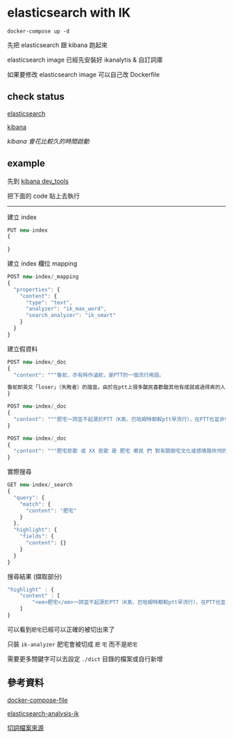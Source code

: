 # elasticsearch with IK

`docker-compose up -d`

先把 elasticsearch 跟 kibana 跑起來

elasticsearch image 已經先安裝好 ikanalytis & 自訂詞庫

如果要修改 elasticsearch image 可以自己改 Dockerfile

## check status

[elasticsearch](http://localhost:9200/)

[kibana](http://localhost:5601)

*kibana 會花比較久的時間啟動*

## example

先到
[kibana dev_tools](http://localhost:5601/app/kibana#/dev_tools)

把下面的 code 貼上去執行

---

建立 index

```js
PUT new-index
{
  
}
```

建立 index 欄位 mapping

```js
POST new-index/_mapping
{
  "properties": {
    "content": {
      "type": "text",
      "analyzer": "ik_max_word",
      "search_analyzer": "ik_smart"
    }
  }
}
```

建立假資料

```js
POST new-index/_doc
{
  "content": """魯蛇，亦有時作滷蛇，是PTT的一個流行用語。

魯蛇即英文「loser」（失敗者）的諧音。由於在ptt上很多酸民喜歡酸其他有成就或過得爽的人（有錢人、公務員、替代役…），反過來就會有些鄉民開始反酸這些人自己是loser（例沒錢、沒工作或領22k、交不到女朋友的阿宅之類），所以只能在網路上酸別人。之後就逐漸出現這個諧音的用法來取代loser一詞。 """
}

POST new-index/_doc
{
  "content": """肥宅一詞並不起源於PTT（K島、巴哈姆特都較ptt早流行），在PTT也並非什麼新的用法，先前在各種討論「宅」、「宅宅」的文章中，也會不時出現。其中在lol版最常出現，而八卦版也有時會出現。鄉民在自嘲很宅的時候，也偶爾會用上「肥宅」一詞。此外，原本就在使用「宅」這一詞的日本，也有相同的用法，即「デブでオタク」（羅馬拼音：Debu De Otaku），意思是「又肥又宅」。 """
}

POST new-index/_doc
{
  "content": """肥宅悲歌 或 XX 悲歌 是 肥宅 鄉民 們 對有關御宅文化或感情路坎坷的理工男的悲劇感同身受而發出的喟嘆， 有時是自嘲，有時是可憐同在八卦板的其它肥宅，感嘆有一天也會淪落到那樣。 例如 中年尼特族心肌梗塞猝死三天後才被鄰居發現 ， 純情竹科男遭酒店小姐吸金百萬 之類的新聞， 常會有 肥宅悲歌 或 肥宅悲歌 QQ 的推文。  """
}
```

實際搜尋

```js
GET new-index/_search
{
  "query": {
    "match": {
      "content": "肥宅"
    }
  },
  "highlight": {
    "fields": {
      "content": {}
    }
  }
}
```

搜尋結果 (擷取部分)

```js
"highlight" : {
    "content" : [
        "<em>肥宅</em>一詞並不起源於PTT（K島、巴哈姆特都較ptt早流行），在PTT也並非什麼新的用法，先前在各種討論「宅」、「宅宅」的文章中，也會不時出現。其中在lol版最常出現，而八卦版也有時會出現。"
    ]
}
```

可以看到`肥宅`已經可以正確的被切出來了

只裝 `ik-analyzer` 肥宅會被切成 `肥` `宅` 而不是`肥宅`

需要更多關鍵字可以去設定 `./dict` 目錄的檔案或自行新增

## 參考資料

[docker-compose-file](https://www.elastic.co/guide/en/elasticsearch/reference/current/docker.html#docker-compose-file)

[elasticsearch-analysis-ik](https://github.com/medcl/elasticsearch-analysis-ik#quick-example)

[切詞檔案來源](https://github.com/samejack/sc-dictionary)
